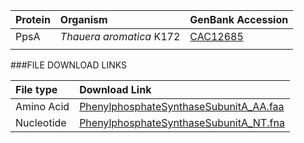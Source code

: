   Protein | Organism | GenBank Accession |
 :--- | :--- | :--- |
| PpsA | *Thauera aromatica* K172 | [CAC12685](http://www.ncbi.nlm.nih.gov/protein/CAC12685) |
| []() | | |

###FILE DOWNLOAD LINKS

 File type | Download Link |
 :--- | :---------- | 
| Amino Acid | [PhenylphosphateSynthaseSubunitA_AA.faa](amino_acid/PhenylphosphateSynthaseSubunitA_AA.faa) |
| Nucleotide | [PhenylphosphateSynthaseSubunitA_NT.fna](nucleotide/PhenylphosphateSynthaseSubunitA_NT.fna) |


